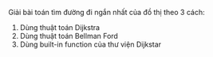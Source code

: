Giải bài toán tìm đường đi ngắn nhất của đồ thị theo 3 cách:
1. Dùng thuật toán Dijkstra
2. Dùng thuật toán Bellman Ford
3. Dùng built-in function của thư viện Dijkstar
